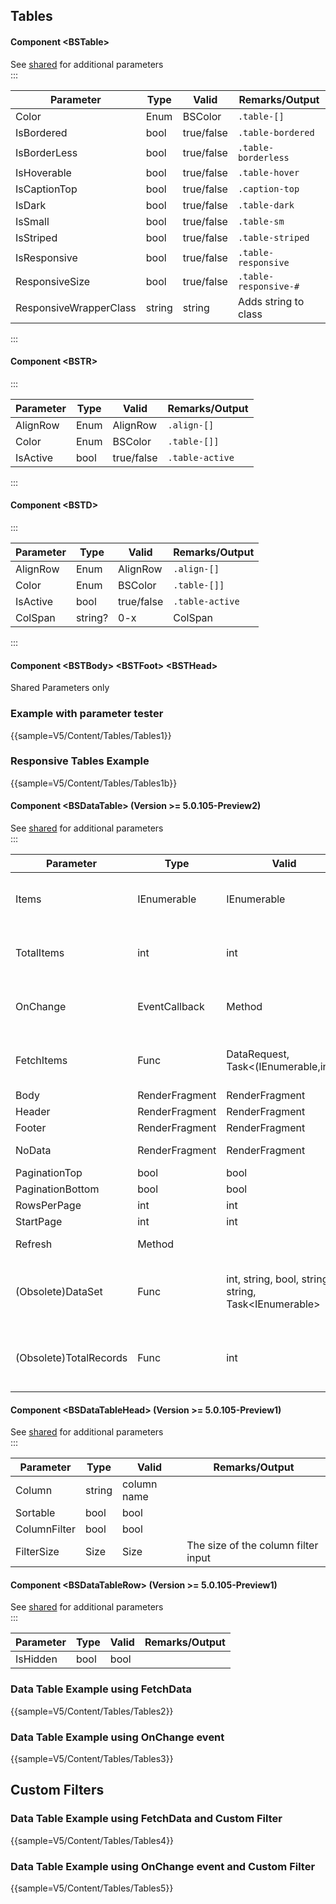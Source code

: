 ﻿## Tables
#### Component \<BSTable\>
See [shared](layout/shared) for additional parameters    
:::

| Parameter		         | Type   | Valid      | Remarks/Output        | 
|------------------------|--------|------------|-----------------------|
| Color			         | Enum   | BSColor    | `.table-[]`           | {.table-striped .p-2}  
| IsBordered	         | bool   | true/false | `.table-bordered`     |
| IsBorderLess	         | bool   | true/false | `.table-borderless`   |
| IsHoverable	         | bool   | true/false | `.table-hover`        |
| IsCaptionTop	         | bool   | true/false | `.caption-top`        |
| IsDark		         | bool   | true/false | `.table-dark`         |
| IsSmall		         | bool   | true/false | `.table-sm`           |
| IsStriped		         | bool   | true/false | `.table-striped`      |
| IsResponsive           | bool   | true/false | `.table-responsive`   |
| ResponsiveSize         | bool   | true/false | `.table-responsive-#` |
| ResponsiveWrapperClass | string |	string     | Adds string to class  |

:::
#### Component \<BSTR\>
:::

| Parameter | Type | Valid      | Remarks/Output  | 
|-----------|------|------------|-----------------|
| AlignRow  | Enum | AlignRow   | `.align-[]`     | {.table-striped .p-2}  
| Color     | Enum | BSColor    | `.table-[]]`    |
| IsActive  | bool | true/false | `.table-active` |

:::
#### Component \<BSTD\>
:::

| Parameter | Type    | Valid      | Remarks/Output  | 
|-----------|---------|------------|-----------------|
| AlignRow  | Enum    | AlignRow   | `.align-[]`     | {.table-striped .p-2}  
| Color     | Enum    | BSColor    | `.table-[]]`    |
| IsActive  | bool    | true/false | `.table-active` |
| ColSpan   | string? | 0-x        | ColSpan         |

:::

#### Component \<BSTBody\> \<BSTFoot\> \<BSTHead\>
Shared Parameters only

### Example with parameter tester

{{sample=V5/Content/Tables/Tables1}}

### Responsive Tables Example

{{sample=V5/Content/Tables/Tables1b}}

#### Component \<BSDataTable<TValue>\> (Version  >= 5.0.105-Preview2)
See [shared](layout/shared) for additional parameters    
:::

| Parameter              | Type                       | Valid                                                        | Remarks/Output                                               | 
|------------------------|----------------------------|--------------------------------------------------------------|--------------------------------------------------------------|
| Items                  | IEnumerable<TValue>        | IEnumerable<TValue>                                          | Not Required using FetchData. <br/>StateHasChanged Required  | {.table-striped .p-2}  
| TotalItems             | int                        | int                                                          | Not Required using FetchData. <br/>StateHasChanged Required  |
| OnChange               | EventCallback<DataRequest> | Method                                                       | Not Required using FetchData. <br/>StateHasChanged Required  |
| FetchItems             | Func                       | DataRequest, Task<(IEnumerable<TValue>,int)>                 | return (IEnumerable<TValue> data, TotalItems for pagination) |
| Body                   | RenderFragment<TValue>     | RenderFragment                                               |                                                              |
| Header                 | RenderFragment             | RenderFragment                                               |                                                              |
| Footer                 | RenderFragment             | RenderFragment                                               |                                                              |
| NoData                 | RenderFragment             | RenderFragment                                               | Displayed when dataset is empty                              |
| PaginationTop          | bool                       | bool                                                         |                                                              |
| PaginationBottom       | bool                       | bool                                                         | Default                                                      |
| RowsPerPage            | int                        | int                                                          | Default 20                                                   |
| StartPage              | int                        | int                                                          | Default 1                                                    |
| Refresh                | Method                     |                                                              | Can be invoked with @ref                                     |
| (Obsolete)DataSet      | Func                       | int, string, bool, string, string, Task<IEnumerable<TValue>> | Version >= 5.0.105-Preview1 will be removed in release       | {.table-striped .p-2}  
| (Obsolete)TotalRecords | Func                       | int                                                          | Version >= 5.0.105-Preview1 will be removed in release       |

#### Component \<BSDataTableHead\> (Version  >= 5.0.105-Preview1)
See [shared](layout/shared) for additional parameters    
:::

| Parameter    | Type   | Valid       | Remarks/Output                      | 
|--------------|--------|-------------|-------------------------------------|
| Column       | string | column name |                                     | {.table-striped .p-2} 
| Sortable     | bool   | bool        |                                     |
| ColumnFilter | bool   | bool        |                                     |
| FilterSize   | Size   | Size        | The size of the column filter input |

#### Component \<BSDataTableRow\> (Version  >= 5.0.105-Preview1)
See [shared](layout/shared) for additional parameters    
:::

| Parameter    | Type   | Valid       | Remarks/Output | 
|--------------|--------|-------------|----------------|
| IsHidden     | bool   | bool        |                | {.table-striped .p-2} 

### Data Table Example using FetchData

{{sample=V5/Content/Tables/Tables2}}

### Data Table Example using OnChange event

{{sample=V5/Content/Tables/Tables3}}


## Custom Filters
### Data Table Example using FetchData and Custom Filter

{{sample=V5/Content/Tables/Tables4}}

### Data Table Example using OnChange event and Custom Filter

{{sample=V5/Content/Tables/Tables5}}
